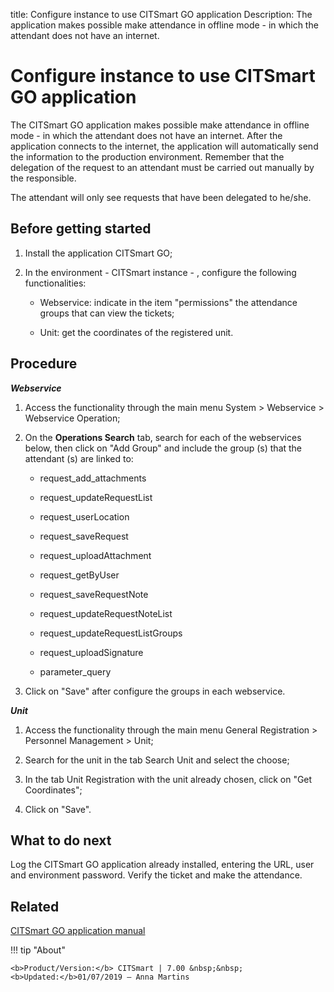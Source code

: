 title: Configure instance to use CITSmart GO application
Description: The application makes possible make attendance in offline mode - in which the attendant does not have an internet.
# Configure instance to use CITSmart GO application


The CITSmart GO application makes possible make attendance in offline mode - in
which the attendant does not have an internet. After the application connects to
the internet, the application will automatically send the information to the
production environment. Remember that the delegation of the request to an
attendant must be carried out manually by the responsible.

The attendant will only see requests that have been delegated to he/she.

Before getting started
--------------------------

1.  Install the application CITSmart GO;

2.  In the environment - CITSmart instance - , configure the following
    functionalities:

    * Webservice: indicate in the item "permissions" the attendance groups that
    can view the tickets;

    * Unit: get the coordinates of the registered unit.

Procedure
-------------

***Webservice***

1.  Access the functionality through the main menu System \> Webservice \>
    Webservice Operation;

2.  On the **Operations Search** tab, search for each of the webservices below,
    then click on "Add Group" and include the group (s) that the attendant (s)
    are linked to:

    * request_add_attachments

    * request_updateRequestList

    * request_userLocation

    * request_saveRequest

    * request_uploadAttachment

    * request_getByUser
    
    * request_saveRequestNote
    
    * request_updateRequestNoteList
    
    * request_updateRequestListGroups
    
    * request_uploadSignature
    
    * parameter_query

1.  Click on "Save" after configure the groups in each webservice.

***Unit***

1.  Access the functionality through the main menu General Registration \>
    Personnel Management \> Unit;

2.  Search for the unit in the tab Search Unit and select the choose;

3.  In the tab Unit Registration with the unit already chosen, click on "Get
    Coordinates";

4.  Click on "Save".

What to do next
-------------------

Log the CITSmart GO application already installed, entering the URL, user and
environment password. Verify the ticket and make the attendance.

Related
-------

[CITSmart GO application manual](/en-us/citsmart-7/additional-features/mobile-and-field-service/apps/citsmart-field-service-manual.html)


!!! tip "About"

    <b>Product/Version:</b> CITSmart | 7.00 &nbsp;&nbsp;
    <b>Updated:</b>01/07/2019 – Anna Martins
